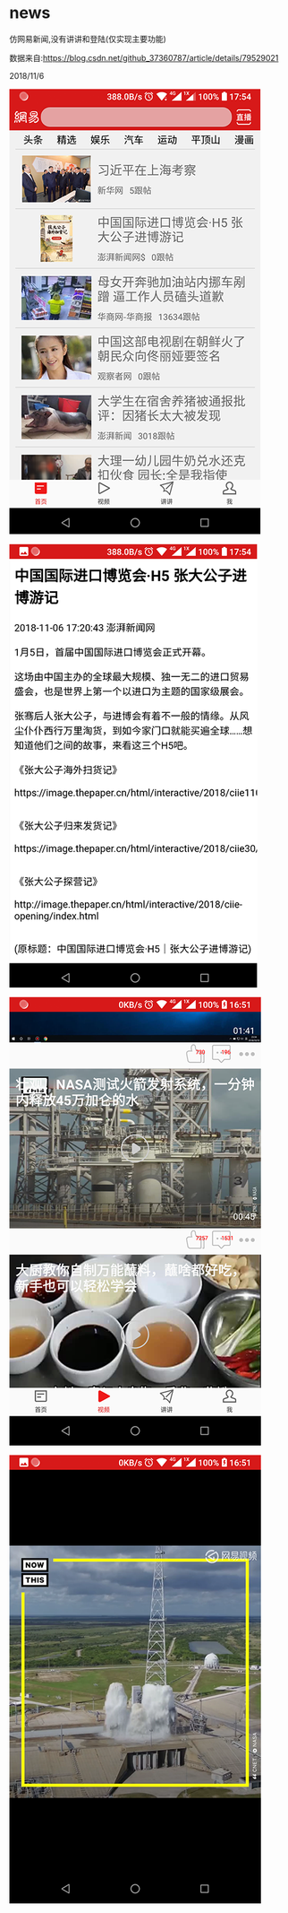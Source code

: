 # news

仿网易新闻,没有讲讲和登陆(仅实现主要功能)

数据来自:https://blog.csdn.net/github_37360787/article/details/79529021

2018/11/6

![image](https://github.com/2314372037/news/blob/master/screenshots/Screenshot_2018-11-06-17-54-28.png)

![image](https://github.com/2314372037/news/blob/master/screenshots/Screenshot_2018-11-06-17-54-56.png)

![image](https://github.com/2314372037/news/blob/master/screenshots/Screenshot_2018-11-10-16-51-33.png)

![image](https://github.com/2314372037/news/blob/master/screenshots/Screenshot_2018-11-10-16-51-53.png)
